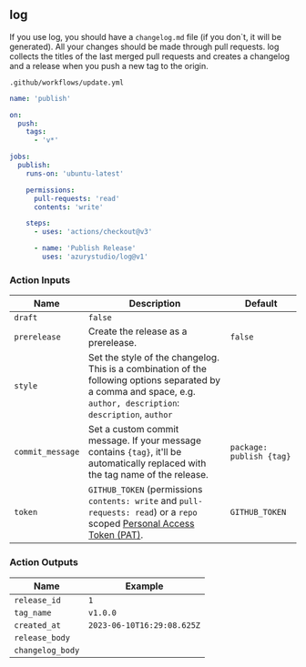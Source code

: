 ## log

If you use log, you should have a `changelog.md` file (if you don`t, it will be generated). All your changes should be made through pull requests. log collects the titles of the last merged pull requests and creates a changelog and a release when you push a new tag to the origin.

`.github/workflows/update.yml`

```yml
name: 'publish'

on:
  push:
    tags:
      - 'v*'

jobs:
  publish:
    runs-on: 'ubuntu-latest'

    permissions:
      pull-requests: 'read'
      contents: 'write'

    steps:
      - uses: 'actions/checkout@v3'

      - name: 'Publish Release'
        uses: 'azurystudio/log@v1'
```

### Action Inputs

| Name | Description | Default |
| --- | --- | --- |
| `draft` | `false` |
| `prerelease` | Create the release as a prerelease. | `false` |
| `style` | Set the style of the changelog. This is a combination of the following options separated by a comma and space, e.g. `author, description`: `description`, `author` | |
| `commit_message` | Set a custom commit message. If your message contains `{tag}`, it'll be automatically replaced with the tag name of the release. | `package: publish {tag}` |
| `token` | `GITHUB_TOKEN` (permissions `contents: write` and `pull-requests: read`) or a `repo` scoped [Personal Access Token (PAT)](https://docs.github.com/en/github/authenticating-to-github/creating-a-personal-access-token). | `GITHUB_TOKEN` |

### Action Outputs

| Name | Example |
| --- | --- |
| `release_id` | `1` |
| `tag_name` | `v1.0.0` |
| `created_at` | `2023-06-10T16:29:08.625Z` |
| `release_body` | |
| `changelog_body` | |

